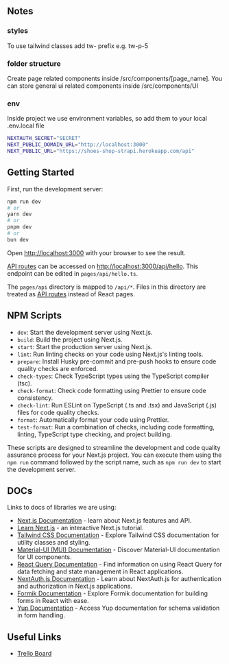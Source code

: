 ## Notes

### styles

To use tailwind classes add tw- prefix e.g. tw-p-5

### folder structure

Create page related components inside /src/components/[page_name].
You can store general ui related components inside /src/components/UI

### env

Inside project we use environment variables, so add them to your local .env.local file

```bash
NEXTAUTH_SECRET="SECRET"
NEXT_PUBLIC_DOMAIN_URL="http://localhost:3000"
NEXT_PUBLIC_URL="https://shoes-shop-strapi.herokuapp.com/api"
```

## Getting Started

First, run the development server:

```bash
npm run dev
# or
yarn dev
# or
pnpm dev
# or
bun dev
```

Open [http://localhost:3000](http://localhost:3000) with your browser to see the result.

[API routes](https://nextjs.org/docs/api-routes/introduction) can be accessed on [http://localhost:3000/api/hello](http://localhost:3000/api/hello). This endpoint can be edited in `pages/api/hello.ts`.

The `pages/api` directory is mapped to `/api/*`. Files in this directory are treated as [API routes](https://nextjs.org/docs/api-routes/introduction) instead of React pages.

## NPM Scripts

- `dev`: Start the development server using Next.js.
- `build`: Build the project using Next.js.
- `start`: Start the production server using Next.js.
- `lint`: Run linting checks on your code using Next.js's linting tools.
- `prepare`: Install Husky pre-commit and pre-push hooks to ensure code quality checks are enforced.
- `check-types`: Check TypeScript types using the TypeScript compiler (tsc).
- `check-format`: Check code formatting using Prettier to ensure code consistency.
- `check-lint`: Run ESLint on TypeScript (.ts and .tsx) and JavaScript (.js) files for code quality checks.
- `format`: Automatically format your code using Prettier.
- `test-format`: Run a combination of checks, including code formatting, linting, TypeScript type checking, and project building.

These scripts are designed to streamline the development and code quality assurance process for your Next.js project. You can execute them using the `npm run` command followed by the script name, such as `npm run dev` to start the development server.

## DOCs

Links to docs of libraries we are using:

- [Next.js Documentation](https://nextjs.org/docs) - learn about Next.js features and API.
- [Learn Next.js](https://nextjs.org/learn) - an interactive Next.js tutorial.
- [Tailwind CSS Documentation](https://tailwindcss.com/docs) - Explore Tailwind CSS documentation for utility classes and styling.
- [Material-UI (MUI) Documentation](https://mui.com/getting-started/usage/) - Discover Material-UI documentation for UI components.
- [React Query Documentation](https://react-query.tanstack.com/) - Find information on using React Query for data fetching and state management in React applications.
- [NextAuth.js Documentation](https://next-auth.js.org/getting-started/introduction) - Learn about NextAuth.js for authentication and authorization in Next.js applications.
- [Formik Documentation](https://formik.org/docs/overview) - Explore Formik documentation for building forms in React with ease.
- [Yup Documentation](https://github.com/jquense/yup) - Access Yup documentation for schema validation in form handling.

## Useful Links

- [Trello Board](https://trello.com/b/CVyhcx3O/team-2)
